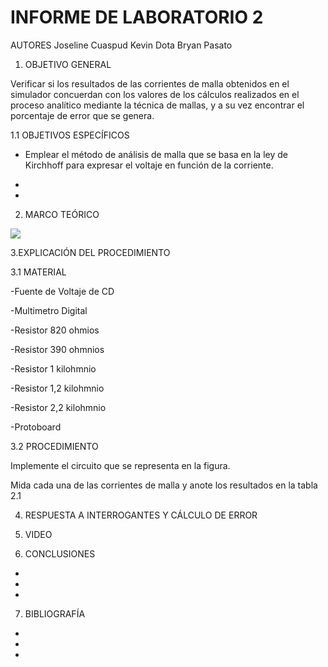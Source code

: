 # INFORME DE LABORATORIO 2

AUTORES  Joseline Cuaspud  Kevin Dota  Bryan Pasato 

1. OBJETIVO GENERAL 

Verificar si los resultados de las corrientes de malla obtenidos en el simulador concuerdan con los valores de los cálculos realizados en el proceso analítico mediante la técnica de mallas, y a su vez encontrar el porcentaje de error que se genera. 

1.1 OBJETIVOS ESPECÍFICOS 

- Emplear el método de análisis de malla que se basa en la ley de Kirchhoff para expresar el voltaje en función de la corriente.  

-

-

2. MARCO TEÓRICO 

![](https://user-images.githubusercontent.com/84998005/121273119-1c8eda00-c88d-11eb-9f9f-6cc59abadd42.png)

3.EXPLICACIÓN DEL PROCEDIMIENTO 

3.1 MATERIAL 

-Fuente de Voltaje de CD

-Multimetro Digital

-Resistor 820 ohmios

-Resistor 390 ohmnios

-Resistor 1 kilohmnio

-Resistor 1,2 kilohmnio

-Resistor 2,2 kilohmnio

-Protoboard


3.2 PROCEDIMIENTO 


Implemente  el circuito  que se representa en la figura.



Mida cada una de las corrientes de  malla y anote los resultados en la tabla 2.1




4. RESPUESTA A INTERROGANTES Y CÁLCULO DE ERROR 


5. VIDEO 


6. CONCLUSIONES 

-

-

-

7. BIBLIOGRAFÍA

-

-

-
